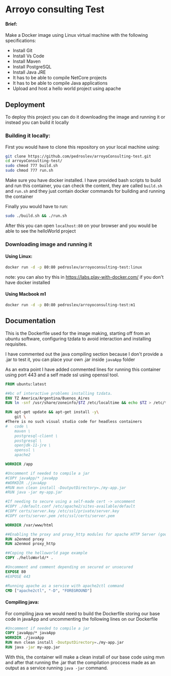 
# Arroyo consulting Test

#### Brief:

Make a Docker image using Linux virtual machine with the following specifications:

- Install Git
- Install Vs Code
- Install Maven
- Install PostgreSQL
- Install Java JRE
- It has to be able to compile NetCore projects
- It has to be able to compile Java applications
- Upload and host a hello world project using apache


## Deployment

To deploy this project you can do it downloading the image and running it or instead you can build it locally

###  Building it locally:

First you would have to clone this repository on your local machine using:

```bash
git clone https://github.com/pedroslev/arroyoConsulting-test.git
cd arroyoConsulting-test/
sudo chmod 777 build.sh
sudo chmod 777 run.sh
```

Make sure you have docker installed. I have provided bash scripts to build and run this container, you can check the content, they are called `build.sh` and `run.sh` and they just contain docker commands for building and running the container

Finally you would have to run:
```bash
sudo ./build.sh && ./run.sh
```
After this you can open `localhost:80` on your browser and you would be able to see the helloWorld project

### Downloading image and running it

#### Using Linux:
``` bash
docker run -d -p 80:80 pedroslev/arroyoconsulting-test:linux
```

note: you can also try this in https://labs.play-with-docker.com/ if you don't have docker installed

#### Using Macbook m1

``` bash
docker run -d -p 80:80 pedroslev/arroyoconsulting-test:m1
```
## Documentation

This is the Dockerfile used for the image making, starting off from an ubuntu software, configuring tzdata to avoid interaction and installing requisites.

I have commented out the java compiling section because I don't provide a .jar to test it, you can place your own .jar inside `javaApp` folder


As an extra point I have added commented lines for running this container using port 443 and a self made ssl using openssl tool.
```DOCKERFILE
FROM ubuntu:latest

##bc of interactive problems installing tzdata.
ENV TZ America/Argentina/Buenos_Aires
RUN ln -snf /usr/share/zoneinfo/$TZ /etc/localtime && echo $TZ > /etc/timezone

RUN apt-get update && apt-get install -y\
    git \
#There is no such visual studio code for headless containers
#   code \
    maven \
    postgresql-client \
    postgresql \
    openjdk-11-jre \
    openssl \
    apache2

WORKDIR /app

#Uncomment if needed to compile a jar
#COPY javaApp/* javaApp
#WORKDIR ./javaApp
#RUN mvn clean install -DoutputDirectory=./my-app.jar
#RUN java -jar my-app.jar

#If needing to secure using a self-made cert -> uncomment
#COPY ./default.conf /etc/apache2/sites-available/default
#COPY certs/server.key /etc/ssl/private/server.key
#COPY certs/server.pem /etc/ssl/certs/server.pem

WORKDIR /var/www/html

##Enabling the proxy and proxy_http modules for apache HTTP Server (good practice)
RUN a2enmod proxy
RUN a2enmod proxy_http

##Coping the helloworld page example
COPY ./helloWorld/* .

#Uncomment and comment depending on secured or unsecured
EXPOSE 80
#EXPOSE 443

#Running apache as a service with apache2ctl command
CMD ["apache2ctl", "-D", "FOREGROUND"]

```

#### Compiling java:
For compiling java we would need to build the Dockerfile storing our base code in javaApp and uncommenting the following lines on our Dockerfile

```Dockerfile
#Uncomment if needed to compile a jar
COPY javaApp/* javaApp
WORKDIR ./javaApp
RUN mvn clean install -DoutputDirectory=./my-app.jar
RUN java -jar my-app.jar
```

With this, the container will make a clean install of our base code using mvn and after that running the .jar that the compilation proccess made as an output as a service running `java -jar` command.
